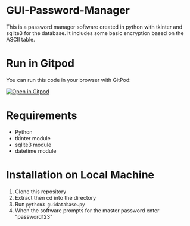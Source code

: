 # GUI-Password-Manager
This is a password manager software created in python with tkinter and sqlite3 for the database. It includes some basic encryption based on the ASCII table.

# Run in Gitpod
You can run this code in your browser with GitPod:

[![Open in Gitpod](https://gitpod.io/button/open-in-gitpod.svg)](https://gitpod.io/#https://github.com/YogeshSeeni/GUI-Password-Manager/master/guidatabase.py)

# Requirements
- Python
- tkinter module
- sqlite3 module
- datetime module

# Installation on Local Machine
1. Clone this repository
2. Extract then cd into the directory
3. Run ```python3 guidatabase.py```
4. When the software prompts for the master password enter "password123"
